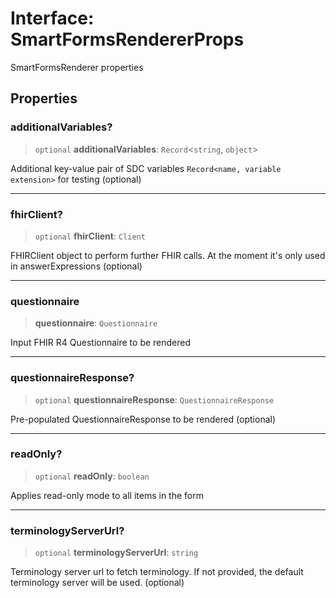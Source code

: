 # Interface: SmartFormsRendererProps

SmartFormsRenderer properties

## Properties

### additionalVariables?

> `optional` **additionalVariables**: `Record`\<`string`, `object`\>

Additional key-value pair of SDC variables `Record<name, variable extension>` for testing (optional)

***

### fhirClient?

> `optional` **fhirClient**: `Client`

FHIRClient object to perform further FHIR calls. At the moment it's only used in answerExpressions (optional)

***

### questionnaire

> **questionnaire**: `Questionnaire`

Input FHIR R4 Questionnaire to be rendered

***

### questionnaireResponse?

> `optional` **questionnaireResponse**: `QuestionnaireResponse`

Pre-populated QuestionnaireResponse to be rendered (optional)

***

### readOnly?

> `optional` **readOnly**: `boolean`

Applies read-only mode to all items in the form

***

### terminologyServerUrl?

> `optional` **terminologyServerUrl**: `string`

Terminology server url to fetch terminology. If not provided, the default terminology server will be used. (optional)
